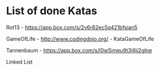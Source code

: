 List of done Katas
=====================================================

Rot13 - https://app.box.com/s/2v6r82ec5q421bfsian5

GameOfLife - http://www.codingdojo.org/ - KataGameOfLife

Tannenbaum - https://app.box.com/s/l0w5imeu9t3j6jj2glne

Linked List